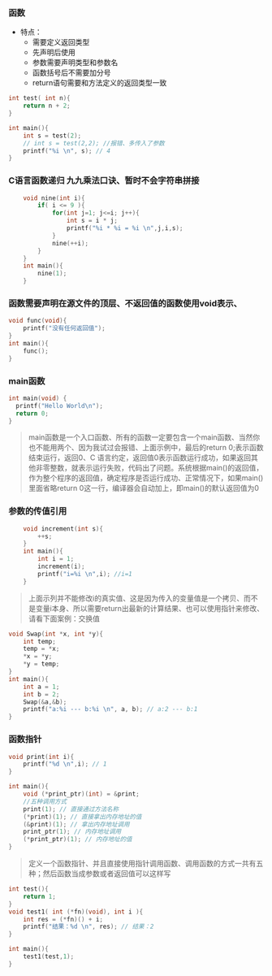 ### 函数
 - 特点：
    - 需要定义返回类型
    - 先声明后使用
    - 参数需要声明类型和参数名
    - 函数括号后不需要加分号
    - return语句需要和方法定义的返回类型一致


```c
int test( int n){
    return n + 2;
}

int main(){
    int s = test(2);
    // int s = test(2,2); //报错、多传入了参数
    printf("%i \n", s); // 4
}
```

### C语言函数递归 九九乘法口诀、暂时不会字符串拼接
```c
    void nine(int i){
        if( i <= 9 ){
            for(int j=1; j<=i; j++){
                int s = i * j;
                printf("%i * %i = %i \n",j,i,s);
            }
            nine(++i);
        }
    }
    int main(){
        nine(1);
    }
```

### 函数需要声明在源文件的顶层、不返回值的函数使用void表示、
```c
void func(void){
    printf("没有任何返回值");
}
int main(){
    func();
}
```

### main函数
```c
int main(void) {
  printf("Hello World\n");
  return 0;
}
```
>main函数是一个入口函数、所有的函数一定要包含一个main函数、当然你也不能用两个、因为我试过会报错、上面示例中，最后的return 0;表示函数结束运行，返回0、C 语言约定，返回值0表示函数运行成功，如果返回其他非零整数，就表示运行失败，代码出了问题。系统根据main()的返回值，作为整个程序的返回值，确定程序是否运行成功、正常情况下，如果main()里面省略return 0这一行，编译器会自动加上，即main()的默认返回值为0


### 参数的传值引用
```c
    void increment(int s){
        ++s;
    }
    int main(){
        int i = 1;
        increment(i);
        printf("i=%i \n",i); //i=1 
    }
```
>上面示列并不能修改i的真实值、这是因为传入的变量值是一个拷贝、而不是变量i本身、所以需要return出最新的计算结果、也可以使用指针来修改、请看下面案例：交换值

```c
void Swap(int *x, int *y){
    int temp;
    temp = *x;
    *x = *y;
    *y = temp;
}
int main(){
    int a = 1;
    int b = 2;
    Swap(&a,&b);
    printf("a:%i --- b:%i \n", a, b); // a:2 --- b:1
}
```
### 函数指针
```c
void print(int i){
    printf("%d \n",i); // 1
}

int main(){
    void (*print_ptr)(int) = &print;
    //五种调用方式
    print(1); // 直接通过方法名称
    (*print)(1); // 直接拿出内存地址的值
    (&print)(1); // 拿出内存地址调用
    print_ptr(1); // 内存地址调用
    (*print_ptr)(1); // 内存地址的值
}
```
> 定义一个函数指针、并且直接使用指针调用函数、调用函数的方式一共有五种；然后函数当成参数或者返回值可以这样写
```c
int test(){
    return 1;
}
void test1( int (*fn)(void), int i ){
    int res = (*fn)() + i;
    printf("结果：%d \n", res); // 结果：2 
}

int main(){
    test1(test,1);
}
```


